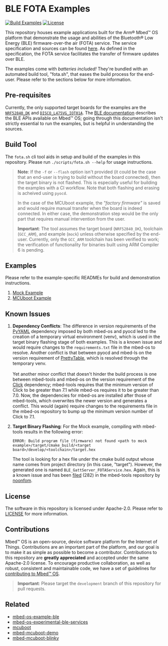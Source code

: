 # BLE FOTA Examples

[![Build Examples](https://github.com/ARMmbed/mbed-os-example-ble-fota/actions/workflows/build-examples.yml/badge.svg?branch=main)](https://github.com/ARMmbed/mbed-os-example-ble-fota/actions/workflows/build-examples.yml)
[![License](https://img.shields.io/badge/License-Apache%202.0-blue.svg)](https://opensource.org/licenses/Apache-2.0)

This repository houses example applications built for the Arm® Mbed™ OS platform that demonstrate the usage and abilities of the Bluetooth® Low Energy (BLE) firmware-over-the air (FOTA) service. The service specification and sources can be found [here](https://github.com/ARMmbed/mbed-os-experimental-ble-services/tree/fota-service-github-ci/services/FOTA). As defined in the specification, the FOTA service facilitates the transfer of firmware updates over BLE.

The examples come with _batteries included!_ They're bundled with an automated build tool, "fota.sh", that eases the build process for the end-user. Please refer to the sections below for more information.

## Pre-requisites
Currently, the only supported target boards for the examples are the [`NRF52840_DK`](https://os.mbed.com/platforms/Nordic-nRF52840-DK/) and [`DISCO_L475VG_IOT01A`](https://os.mbed.com/platforms/ST-Discovery-L475E-IOT01A/). The [BLE documentation](https://os.mbed.com/docs/mbed-os/v6.12/apis/ble.html) describes the BLE APIs available on Mbed™ OS; going through this documentation isn't strictly essential to run the examples, but is helpful in understanding the sources.

## Build Tool
The `fota.sh` cli tool aids in setup and build of the examples in this repository. Please run `./scripts/fota.sh --help` for usage instructions.

> **Note**: If the `-f` or `--flash` option isn't provided (it could be the case that an end-user is trying to build without the board connected), then the target binary is not flashed. This is especially useful for building the examples with a CI workflow. Note that both flashing and erasing is acheived using `pyocd`.
>
> In the case of the MCUboot example, the _"factory firmware"_ is saved and would require manual transfer when the board is indeed connected. In either case, the demonstration step would be the only part that requires manual intervention from the user.
>
> **Important**: The tool assumes the target board (`NRF52840_DK`), toolchain (`GCC_ARM`), and example (`mock`) unless otherwise specified by the end-user. Currently, only the `GCC_ARM` toolchain has been verified to work; the verification of functionality for binaries built using ARM Compiler 6 is pending.

## Examples

Please refer to the example-specific READMEs for build and demonstration instructions.
1. [Mock Example](Mock)
2. [MCUboot Example](MCUboot)

## Known Issues

1. **Dependency Conflicts**: The difference in version requirements of the [PyYAML](https://pyyaml.org) dependency imposed by both mbed-os and pyocd led to the creation of a temporary virtual environment (venv), which is used in the target binary flashing stage of both examples. This is a known issue and would require changes to the `requirements.txt` file in the mbed-os to resolve. Another conflict is that between pyocd and mbed-ls on the version requirement of [PrettyTable](https://pypi.org/project/prettytable/), which is resolved through the temporary venv. \
   \
   Yet another minor conflict that doesn't hinder the build process is one between mbed-tools and mbed-os on the version requirement of the [Click](https://click.palletsprojects.com/en/8.0.x/) dependency; mbed-tools requires that the minimum version of Click to be greater than 7.1 while mbed-os requires it to be greater than 7.0. Now, the dependencies for mbed-os are installed after those of mbed-tools, which overwrites the newer version and generates a conflict. This would (again) require changes to the requirements file in the mbed-os repository to bump up the minimum version number of Click to 7.1.
   
2. **Target Binary Flashing**: For the Mock example, compiling with mbed-tools results in the following error:
    ```
    ERROR: Build program file (firmware) not found <path to mock example>/target/cmake_build/<target board>/develop/<toolchain>/target.hex
    ``` 
   The tool is looking for a hex file under the cmake build output whose name comes from project directory (in this case, "target"). However, the generated one is named `BLE_GattServer_FOTAService.hex`. Again, this is a known issue and has been [filed](https://github.com/ARMmbed/mbed-tools/issues/282) (282) in the mbed-tools repository by [noonfom](https://github.com/noonfom).

## License
The software in this repository is licensed under Apache-2.0. Please refer to [LICENSE](LICENSE) for more information. 

## Contributions
Mbed™ OS is an open-source, device software platform for the Internet of Things. Contributions are an important part of the platform, and our goal is to make it as simple as possible to become a contributor. Contributions to this repository are **greatly appreciated** and accepted under the same Apache-2.0 license. To encourage productive collaboration, as well as robust, consistent and maintainable code, we have a set of guidelines for [contributing to Mbed™ OS](https://os.mbed.com/docs/mbed-os/latest/contributing/index.html).

> **Important**: Please target the `development` branch of this repository for pull requests.

## Related

* [mbed-os-example-ble](https://github.com/ARMmbed/mbed-os-example-ble)
* [mbed-os-experimental-ble-services](https://github.com/ARMmbed/mbed-os-experimental-ble-services)
* [mcuboot](https://github.com/mcu-tools/mcuboot)
* [mbed-mcuboot-demo](https://github.com/AGlass0fMilk/mbed-mcuboot-demo)
* [mbed-mcuboot-blinky](https://github.com/AGlass0fMilk/mbed-mcuboot-blinky)
